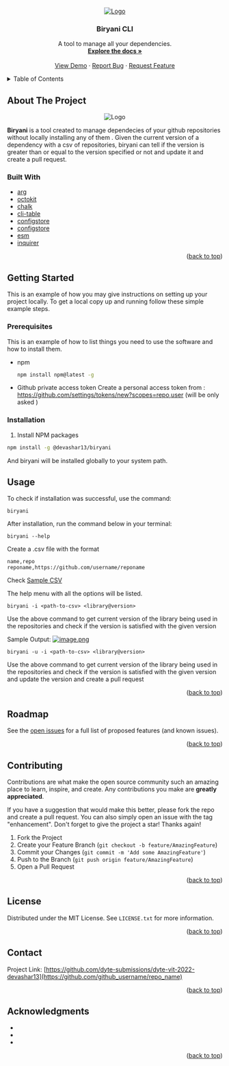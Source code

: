 


<!-- PROJECT LOGO -->
<br />
<div align="center">
  <a href="dyte-submissions/dyte-vit-2022-devashar13">
    <img src="https://i.postimg.cc/XJXTMMXZ/image.png" alt="Logo">
  </a>

<h3 align="center">Biryani CLI</h3>

  <p align="center">
A tool to manage all your dependencies. 
    <br />
    <a href="https://github.com/dyte-submissions/dyte-vit-2022-devashar13"><strong>Explore the docs »</strong></a>
    <br />
    <br />
    <a href="https://github.com/dyte-submissions/dyte-vit-2022-devashar13">View Demo</a>
    ·
    <a href="https://github.com/dyte-submissions/dyte-vit-2022-devashar13/issues">Report Bug</a>
    ·
    <a href="https://github.com/dyte-submissions/dyte-vit-2022-devashar13/issues">Request Feature</a>
  </p>
</div>



<!-- TABLE OF CONTENTS -->
<details>
  <summary>Table of Contents</summary>
  <ol>
    <li>
      <a href="#about-the-project">About The Project</a>
      <ul>
        <li><a href="#built-with">Built With</a></li>
      </ul>
    </li>
    <li>
      <a href="#getting-started">Getting Started</a>
      <ul>
        <li><a href="#prerequisites">Prerequisites</a></li>
        <li><a href="#installation">Installation</a></li>
      </ul>
    </li>
    <li><a href="#usage">Usage</a></li>
    <li><a href="#roadmap">Roadmap</a></li>
    <li><a href="#contributing">Contributing</a></li>
    <li><a href="#license">License</a></li>
    <li><a href="#contact">Contact</a></li>
    <li><a href="#acknowledgments">Acknowledgments</a></li>
  </ol>
</details>

<!-- ABOUT THE PROJECT -->
## About The Project
<p align="center">
  <img src="https://i.postimg.cc/yx8WC8cm/biryanihelp.png" alt="Logo">
</p>

**Biryani** is a tool created to manage dependecies of your github repositories without locally installing any of them . Given the current version of a dependency with a csv of repositories, biryani can tell if the version is greater than or equal to the version specified or not and update it and create a pull request. 

### Built With

* [arg](https://www.npmjs.com/package/arg)
* [octokit](https://www.npmjs.com/package/octokit/)
* [chalk](https://www.npmjs.com/package/chalk)
* [cli-table](https://www.npmjs.com/package/cli-table)
* [configstore](https://svelte.dev/)
* [configstore](https://www.npmjs.com/package/configstore)
* [esm](https://www.npmjs.com/package/esm)
* [inquirer](https://www.npmjs.com/package/inquirer)

<p align="right">(<a href="#top">back to top</a>)</p>


<!-- GETTING STARTED -->
## Getting Started

This is an example of how you may give instructions on setting up your project locally.
To get a local copy up and running follow these simple example steps.

### Prerequisites

This is an example of how to list things you need to use the software and how to install them.
* npm
  ```sh
  npm install npm@latest -g
  ```
* Github private access token
  Create a personal access token from : https://github.com/settings/tokens/new?scopes=repo,user
  (will be only asked )

### Installation
 1. Install NPM packages
```sh
npm install -g @devashar13/biryani
```
And biryani will be installed globally to your system path.
<!-- USAGE EXAMPLES -->

## Usage

To check if installation was successful, use the command: 

```
biryani
```
After installation, run the command below in your terminal:

```
biryani --help 
```
Create a .csv file with the format 
 ```
 name,repo
 reponame,https://github.com/username/reponame
 ```
 Check <a href="https://github.com/dyte-submissions/dyte-vit-2022-devashar13/blob/main/input.csv">Sample CSV</a>

The help menu with all the options will be listed. 


```
biryani -i <path-to-csv> <library@version>
```
Use the above command to get current version of the library being used in the repositories and check if the version is satisfied with the given version

Sample Output:
[![image.png](https://i.postimg.cc/Dwcn2gZh/image.png)](https://postimg.cc/rDzvj5xZ)

```
biryani -u -i <path-to-csv> <library@version>
```
Use the above command to get current version of the library being used in the repositories and check if the version is satisfied with the given version and update the version and create a pull request


<p align="right">(<a href="#top">back to top</a>)</p>


<!-- ROADMAP -->
## Roadmap

See the [open issues](https://github.com/-submissions/dyte-vit-2022-devashar13/issues) for a full list of proposed features (and known issues).

<p align="right">(<a href="#top">back to top</a>)</p>

<!-- CONTRIBUTING -->
## Contributing

Contributions are what make the open source community such an amazing place to learn, inspire, and create. Any contributions you make are **greatly appreciated**.

If you have a suggestion that would make this better, please fork the repo and create a pull request. You can also simply open an issue with the tag "enhancement".
Don't forget to give the project a star! Thanks again!

1. Fork the Project
2. Create your Feature Branch (`git checkout -b feature/AmazingFeature`)
3. Commit your Changes (`git commit -m 'Add some AmazingFeature'`)
4. Push to the Branch (`git push origin feature/AmazingFeature`)
5. Open a Pull Request

<p align="right">(<a href="#top">back to top</a>)</p>



<!-- LICENSE -->
## License

Distributed under the MIT License. See `LICENSE.txt` for more information.

<p align="right">(<a href="#top">back to top</a>)</p>



<!-- CONTACT -->
## Contact
Project Link: [https://github.com/dyte-submissions/dyte-vit-2022-devashar13](https://github.com/github_username/repo_name)

<p align="right">(<a href="#top">back to top</a>)</p>



<!-- ACKNOWLEDGMENTS -->
## Acknowledgments

* []()
* []()
* []()

<p align="right">(<a href="#top">back to top</a>)</p>



<!-- MARKDOWN LINKS & IMAGES -->
<!-- https://www.markdownguide.org/basic-syntax/#reference-style-links -->
[contributors-shield]: https://img.shields.io/github/contributors/github_username/repo_name.svg?style=for-the-badge
[contributors-url]: https://github.com/github_username/repo_name/graphs/contributors
[forks-shield]: https://img.shields.io/github/forks/github_username/repo_name.svg?style=for-the-badge
[forks-url]: https://github.com/github_username/repo_name/network/members
[stars-shield]: https://img.shields.io/github/stars/github_username/repo_name.svg?style=for-the-badge
[stars-url]: https://github.com/github_username/repo_name/stargazers
[issues-shield]: https://img.shields.io/github/issues/github_username/repo_name.svg?style=for-the-badge
[issues-url]: https://github.com/github_username/repo_name/issues
[license-shield]: https://img.shields.io/github/license/github_username/repo_name.svg?style=for-the-badge
[license-url]: https://github.com/github_username/repo_name/blob/master/LICENSE.txt
[linkedin-shield]: https://img.shields.io/badge/-LinkedIn-black.svg?style=for-the-badge&logo=linkedin&colorB=555
[linkedin-url]: https://linkedin.com/in/linkedin_username
[product-screenshot]: images/screenshot.png
